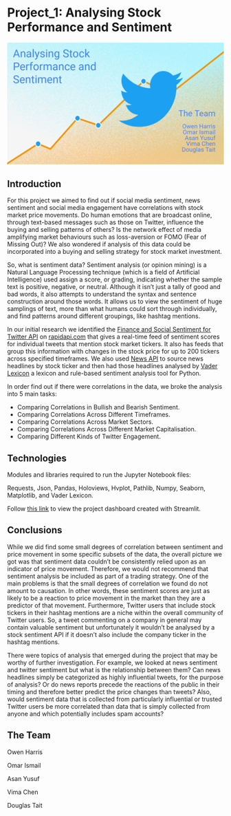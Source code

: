 # Project_1: Analysing Stock Performance and Sentiment

![Intro Image](Images/Intro_Image.png "Analysing Stock Performance and Sentiment")

## Introduction

For this project we aimed to find out if social media sentiment, news sentiment and social media engagement have correlations with stock market price movements. Do human emotions that are  broadcast online, through text-based messages such as those on Twitter, influence the buying and selling patterns of others? Is the network effect of media amplifying market behaviours such as loss-aversion or FOMO (Fear of Missing Out)? We also wondered if analysis of this data could be incorporated into a buying and selling strategy for stock market investment.

So, what is sentiment data? Sentiment analysis (or opinion mining) is a Natural Language Processing technique (which is a field of Artificial Intelligence) used assign a score, or grading, indicating whether the sample text is positive, negative, or neutral. Although it isn’t just a tally of good and bad words, it also attempts to understand the syntax and sentence construction around those words. It allows us to view the sentiment of huge samplings of text, more than what humans could sort through individually, and find patterns around different groupings, like hashtag mentions.

In our initial research we identified the [Finance and Social Sentiment for Twitter API](https://rapidapi.com/UtradeaAPI/api/finance-social-sentiment-for-twitter-and-stocktwits/) on [rapidapi.com](https://rapidapi.com/hub) that gives a real-time feed of sentiment scores for individual tweets that mention stock market tickers. It also has feeds that group this information with changes in the stock price for up to 200 tickers across specified timeframes. We also used [News API](https://newsapi.org/) to source news headlines by stock ticker and then had those headlines analysed by [Vader Lexicon](https://www.kaggle.com/datasets/nltkdata/vader-lexicon) a lexicon and rule-based sentiment analysis tool for Python.

In order find out if there were correlations in the data, we broke the analysis into 5 main tasks:
-	Comparing Correlations in Bullish and Bearish Sentiment.
-	Comparing Correlations Across Different Timeframes.
-	Comparing Correlations Across Market Sectors.
-	Comparing Correlations Across Different Market Capitalisation. 
-	Comparing Different Kinds of Twitter Engagement. 

## Technologies
Modules and libraries required to run the Jupyter Notebook files:

Requests, Json, Pandas, Holoviews, Hvplot, Pathlib, Numpy, Seaborn, Matplotlib, and Vader Lexicon.

Follow [this link]() to view the project dashboard created with Streamlit.

## Conclusions

While we did find some small degrees of correlation between sentiment and price movement in some specific subsets of the data, the overall picture we got was that sentiment data couldn’t be consistently relied upon as an indicator of price movement. Therefore, we would not recommend that sentiment analysis be included as part of a trading strategy. One of the main problems is that the small degrees of correlation we found do not amount to causation. In other words, these sentiment scores are just as likely to be a reaction to price movement in the market than they are a predictor of that movement. Furthermore, Twitter users that include stock tickers in their hashtag mentions are a niche within the overall community of Twitter users. So, a tweet commenting on a company in general may contain valuable sentiment but unfortunately it wouldn’t be analysed by a stock sentiment API if it doesn’t also include the company ticker in the hashtag mentions.

There were topics of analysis that emerged during the project that may be worthy of further investigation. For example, we looked at news sentiment and twitter sentiment but what is the relationship between them? Can news headlines simply be categorized as highly influential tweets, for the purpose of analysis? Or do news reports precede the reactions of the public in their timing and therefore better predict the price changes than tweets? Also, would sentiment data that is collected from particularly influential or trusted Twitter users be more correlated than data that is simply collected from anyone and which potentially includes spam accounts?  
 

## The Team

Owen Harris

Omar Ismail

Asan Yusuf

Vima Chen

Douglas Tait







